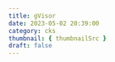 ```yaml
---
title: gVisor
date: 2023-05-02 20:39:00
category: cks
thumbnail: { thumbnailSrc }
draft: false
---
```


